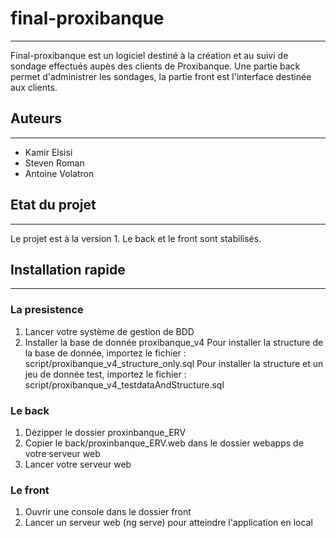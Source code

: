# final-proxibanque
___________________
Final-proxibanque est un logiciel destiné à la création et au suivi de sondage effectués aupès des clients de Proxibanque. Une partie back permet d'administrer les sondages, la partie front est l'interface destinée aux clients.

## Auteurs
__________
* Kamir Elsisi
* Steven Roman
* Antoine Volatron

## Etat du projet
_________________
Le projet est à la version 1. Le back et le front sont stabilisés.

## Installation rapide
______________________
### La presistence 
1. Lancer votre système de gestion de BDD
2. Installer la base de donnée proxibanque_v4
Pour installer la structure de la base de donnée, importez le fichier : script/proxibanque_v4_structure_only.sql
Pour installer la structure et un jeu de donnée test, importez le fichier : script/proxibanque_v4_testdataAndStructure.sql

### Le back
1. Dézipper le dossier proxinbanque_ERV
2. Copier le back/proxinbanque_ERV.web dans le dossier webapps de votre serveur web
3. Lancer votre serveur web

### Le front
1. Ouvrir une console dans le dossier front
2. Lancer un serveur web (ng serve) pour atteindre l'application en local

